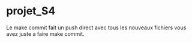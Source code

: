 # projet_S4

Le make commit fait un push direct avec tous les nouveaux fichiers
    vous avez juste a faire make commit.